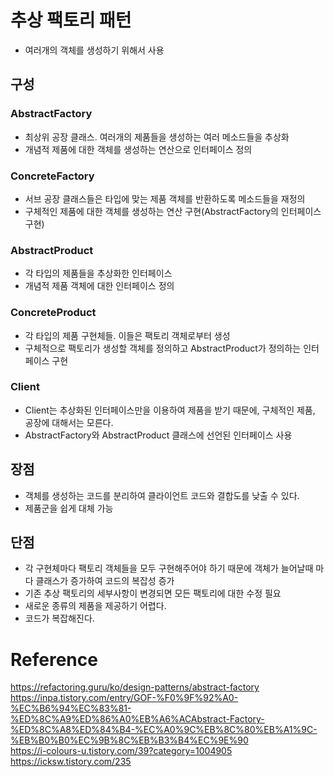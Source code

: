 # 추상 팩토리 패턴
- 여러개의 객체를 생성하기 위해서 사용

## 구성
### AbstractFactory
- 최상위 공장 클래스. 여러개의 제품들을 생성하는 여러 메소드들을 추상화
- 개념적 제품에 대한 객체를 생성하는 연산으로 인터페이스 정의  

### ConcreteFactory
- 서브 공장 클래스들은 타입에 맞는 제품 객체를 반환하도록 메소드들을 재정의
- 구체적인 제품에 대한 객체를 생성하는 연산 구현(AbstractFactory의 인터페이스 구현)  

### AbstractProduct
- 각 타입의 제품들을 추상화한 인터페이스
- 개념적 제품 객체에 대한 인터페이스 정의

### ConcreteProduct
- 각 타입의 제품 구현체들. 이들은 팩토리 객체로부터 생성
- 구체적으로 팩토리가 생성할 객체를 정의하고 AbstractProduct가 정의하는 인터페이스 구현  

### Client
- Client는 추상화된 인터페이스만을 이용하여 제품을 받기 때문에, 구체적인 제품, 공장에 대해서는 모른다.
- AbstractFactory와 AbstractProduct 클래스에 선언된 인터페이스 사용  

## 장점
- 객체를 생성하는 코드를 분리하여 클라이언트 코드와 결합도를 낮출 수 있다.
- 제품군을 쉽게 대체 가능  

## 단점
- 각 구현체마다 팩토리 객체들을 모두 구현해주어야 하기 때문에 객체가 늘어날때 마다 클래스가 증가하여 코드의 복잡성 증가
- 기존 추상 팩토리의 세부사항이 변경되면 모든 팩토리에 대한 수정 필요
- 새로운 종류의 제품을 제공하기 어렵다.
- 코드가 복잡해진다.  

# Reference
https://refactoring.guru/ko/design-patterns/abstract-factory  
https://inpa.tistory.com/entry/GOF-%F0%9F%92%A0-%EC%B6%94%EC%83%81-%ED%8C%A9%ED%86%A0%EB%A6%ACAbstract-Factory-%ED%8C%A8%ED%84%B4-%EC%A0%9C%EB%8C%80%EB%A1%9C-%EB%B0%B0%EC%9B%8C%EB%B3%B4%EC%9E%90  
https://i-colours-u.tistory.com/39?category=1004905   
https://icksw.tistory.com/235  